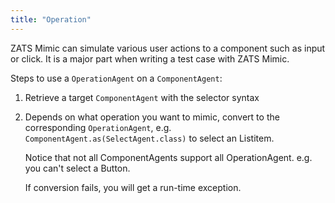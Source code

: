 ```yaml
---
title: "Operation"
---
```




ZATS Mimic can simulate various user actions to a component such as
input or click. It is a major part when writing a test case with ZATS
Mimic.

Steps to use a `OperationAgent` on a `ComponentAgent`:

1.  Retrieve a target `ComponentAgent` with the selector syntax
2.  Depends on what operation you want to mimic, convert to the
    corresponding `OperationAgent`, e.g.
    `ComponentAgent.as(SelectAgent.class)` to select an Listitem.
      
    Notice that not all ComponentAgents support all OperationAgent. e.g.
    you can't select a Button.

    If conversion fails, you will get a run-time exception.

  
